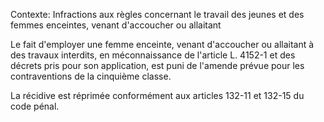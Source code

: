 Contexte: Infractions aux règles concernant le travail des jeunes  et des femmes enceintes, venant d'accoucher ou allaitant

Le fait d'employer une femme enceinte, venant d'accoucher ou allaitant à des travaux interdits, en méconnaissance de l'article L. 4152-1 et des décrets pris pour son application, est puni de l'amende prévue pour les contraventions de la cinquième classe.

La récidive est réprimée conformément aux articles 132-11 et 132-15 du code pénal.